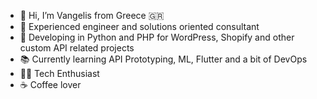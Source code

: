 - 👋 Hi, I’m Vangelis from Greece 🇬🇷
- 💼 Experienced engineer and solutions oriented consultant
- 📝 Developing in Python and PHP for WordPress, Shopify and other custom API related projects
- 📚 Currently learning API Prototyping, ML, Flutter and a bit of DevOps
- 🧑‍💻 Tech Enthusiast
- ☕ Coffee lover


<!---
vsapountzis/vsapountzis is a ✨ special ✨ repository because its `README.md` (this file) appears on your GitHub profile.
You can click the Preview link to take a look at your changes.
--->

